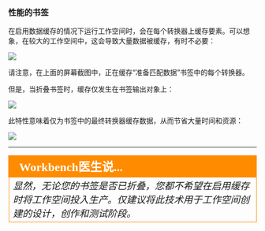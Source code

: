 ### 性能的书签 ###
在启用数据缓存的情况下运行工作空间时，会在每个转换器上缓存要素。可以想象，在较大的工作空间中，这会导致大量数据被缓存，有时不必要：

![](./Images/Img5.018a.CachingInBookmark.png)

请注意，在上面的屏幕截图中，正在缓存“准备匹配数据”书签中的每个转换器。

但是，当折叠书签时，缓存仅发生在书签输出对象上：

![](./Images/Img5.018b.CachingOnBookmark.png)

此特性意味着仅为书签中的最终转换器缓存数据，从而节省大量时间和资源：

![](./Images/Img5.018c.NoCachingInBookmark.png)

---

<!--Person X Says Section-->

<table style="border-spacing: 0px">
<tr>
<td style="vertical-align:middle;background-color:darkorange;border: 2px solid darkorange">
<i class="fa fa-quote-left fa-lg fa-pull-left fa-fw" style="color:white;padding-right: 12px;vertical-align:text-top"></i>
<span style="color:white;font-size:x-large;font-weight: bold;font-family:serif">Workbench医生说...</span>
</td>
</tr>

<tr>
<td style="border: 1px solid darkorange">
<span style="font-family:serif; font-style:italic; font-size:larger">
显然，无论您的书签是否已折叠，您都不希望在启用缓存时将工作空间投入生产。仅建议将此技术用于工作空间创建的设计，创作和测试阶段。
</td>
</tr>
</table>
